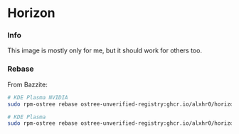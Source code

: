# Horizon

### Info
This image is mostly only for me, but it should work for others too.


### Rebase

From Bazzite:
```bash
# KDE Plasma NVIDIA
sudo rpm-ostree rebase ostree-unverified-registry:ghcr.io/alxhr0/horizon-nvidia:latest

# KDE Plasma 
sudo rpm-ostree rebase ostree-unverified-registry:ghcr.io/alxhr0/horizon:latest
```